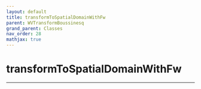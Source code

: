 ```yaml
---
layout: default
title: transformToSpatialDomainWithFw
parent: WVTransformBoussinesq
grand_parent: Classes
nav_order: 28
mathjax: true
---
```


#  transformToSpatialDomainWithFw




---

